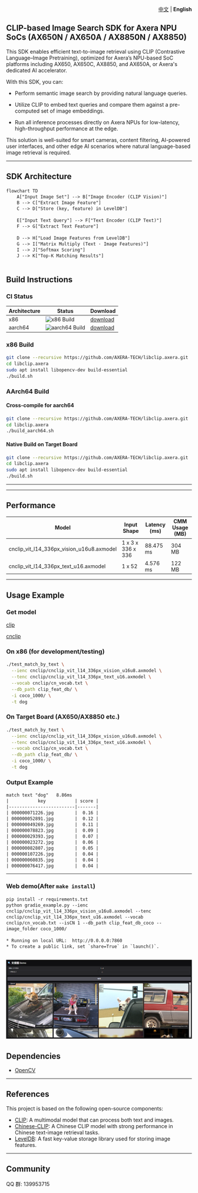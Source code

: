
<p align="right">
  <a href="README_zh.md">中文</a> | <strong>English</strong>
</p>

## CLIP-based Image Search SDK for Axera NPU SoCs (AX650N / AX650A / AX8850N / AX8850)

This SDK enables efficient text-to-image retrieval using CLIP (Contrastive Language–Image Pretraining), optimized for Axera’s NPU-based SoC platforms including AX650, AX650C, AX8850, and AX650A, or Axera's dedicated AI accelerator.

With this SDK, you can:

- Perform semantic image search by providing natural language queries.

- Utilize CLIP to embed text queries and compare them against a pre-computed set of image embeddings.

- Run all inference processes directly on Axera NPUs for low-latency, high-throughput performance at the edge.

This solution is well-suited for smart cameras, content filtering, AI-powered user interfaces, and other edge AI scenarios where natural language-based image retrieval is required.

---

## SDK Architecture
```mermaid
flowchart TD
    A["Input Image Set"] --> B["Image Encoder (CLIP Vision)"]
    B --> C["Extract Image Feature"]
    C --> D["Store (key, feature) in LevelDB"]

    E["Input Text Query"] --> F["Text Encoder (CLIP Text)"]
    F --> G["Extract Text Feature"]

    D --> H["Load Image Features from LevelDB"]
    G --> I["Matrix Multiply (Text · Image Features)"]
    I --> J["Softmax Scoring"]
    J --> K["Top-K Matching Results"]


```

## Build Instructions

### CI Status

| Architecture | Status | Download |
|--------------|--------|----------|
| x86          | ![x86 Build](https://github.com/AXERA-TECH/libclip.axera/actions/workflows/build.yml/badge.svg?branch=main&label=x86&job=build-x86) |[download](https://nightly.link/AXERA-TECH/libclip.axera/workflows/build/main/build-x86.zip) |
| aarch64      | ![aarch64 Build](https://github.com/AXERA-TECH/libclip.axera/actions/workflows/build.yml/badge.svg?branch=main&label=aarch64&job=build-aarch64) |[download](https://nightly.link/AXERA-TECH/libclip.axera/workflows/build/main/build-aarch64.zip) |


### x86 Build

```bash
git clone --recursive https://github.com/AXERA-TECH/libclip.axera.git
cd libclip.axera
sudo apt install libopencv-dev build-essential 
./build.sh
```

### AArch64 Build

#### Cross-compile for aarch64

```bash
git clone --recursive https://github.com/AXERA-TECH/libclip.axera.git
cd libclip.axera
./build_aarch64.sh
```

#### Native Build on Target Board

```bash
git clone --recursive https://github.com/AXERA-TECH/libclip.axera.git
cd libclip.axera
sudo apt install libopencv-dev build-essential
./build.sh
```
---

---
## Performance

| Model | Input Shape |  Latency (ms) | CMM Usage (MB) |
|-------|------------|--------------|------------|
| cnclip_vit_l14_336px_vision_u16u8.axmodel | 1 x 3 x 336 x 336 |  88.475 ms | 304 MB |
| cnclip_vit_l14_336px_text_u16.axmodel | 1 x 52 |  4.576 ms | 122 MB |
---

## Usage Example

### Get model
[clip](https://huggingface.co/AXERA-TECH/clip)

[cnclip](https://huggingface.co/AXERA-TECH/cnclip)

### On x86 (for development/testing)

```bash
./test_match_by_text \
  --ienc cnclip/cnclip_vit_l14_336px_vision_u16u8.axmodel \
  --tenc cnclip/cnclip_vit_l14_336px_text_u16.axmodel \
  --vocab cnclip/cn_vocab.txt \
  --db_path clip_feat_db/ \
  -i coco_1000/ \
  -t dog
```

### On Target Board (AX650/AX8850 etc.)

```bash
./test_match_by_text \
  --ienc cnclip/cnclip_vit_l14_336px_vision_u16u8.axmodel \
  --tenc cnclip/cnclip_vit_l14_336px_text_u16.axmodel \
  --vocab cnclip/cn_vocab.txt \
  --db_path clip_feat_db/ \
  -i coco_1000/ \
  -t dog
```

### Output Example

```
match text "dog"   8.86ms
|           key           | score |
|-------------------------|-------|
| 000000071226.jpg        |  0.16 |
| 000000052891.jpg        |  0.12 |
| 000000049269.jpg        |  0.11 |
| 000000078823.jpg        |  0.09 |
| 000000029393.jpg        |  0.07 |
| 000000023272.jpg        |  0.06 |
| 000000082807.jpg        |  0.05 |
| 000000107226.jpg        |  0.04 |
| 000000060835.jpg        |  0.04 |
| 000000076417.jpg        |  0.04 |
```

---

### Web demo(After `make install`)
```
pip install -r requirements.txt
python gradio_example.py --ienc cnclip/cnclip_vit_l14_336px_vision_u16u8.axmodel --tenc cnclip/cnclip_vit_l14_336px_text_u16.axmodel --vocab cnclip/cn_vocab.txt --isCN 1 --db_path clip_feat_db_coco --image_folder coco_1000/

* Running on local URL:  http://0.0.0.0:7860
* To create a public link, set `share=True` in `launch()`.
```
![](pyclip/gradio_example.png)
---
## Dependencies

* [OpenCV](https://opencv.org/)

---

## References

This project is based on the following open-source components:
* [CLIP](https://github.com/openai/CLIP): A multimodal model that can process both text and images.
* [Chinese-CLIP](https://github.com/OFA-Sys/Chinese-CLIP): A Chinese CLIP model with strong performance in Chinese text-image retrieval tasks.
* [LevelDB](https://github.com/google/leveldb): A fast key-value storage library used for storing image features.

---

## Community
QQ 群: 139953715
